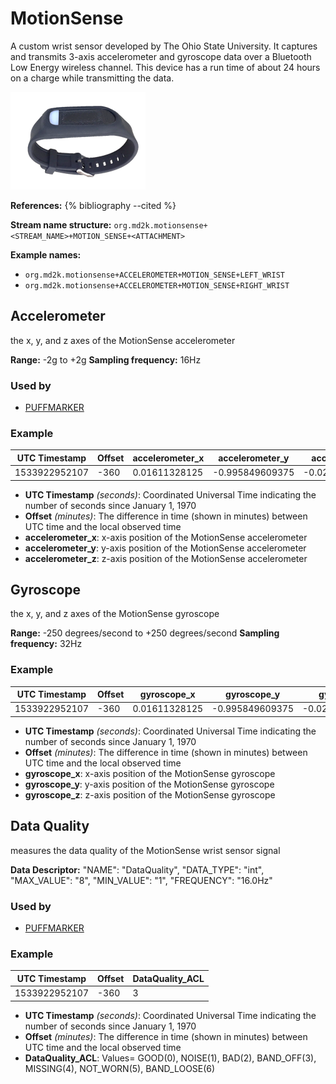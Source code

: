 # MotionSense

A custom wrist sensor developed by The Ohio State University.  It captures and transmits 3-axis accelerometer and gyroscope data over a Bluetooth Low Energy wireless channel. This device has a run time of about 24 hours on a charge while transmitting the data.

![MotionSense Hardware](../../images/MotionSenseWrist.png)

**References:**
{% bibliography --cited %} <!-- need Bibtex citation inserted in paragraph above -->


**Stream name structure:**
`org.md2k.motionsense+<STREAM_NAME>+MOTION_SENSE+<ATTACHMENT>`

**Example names:**
- `org.md2k.motionsense+ACCELEROMETER+MOTION_SENSE+LEFT_WRIST`
- `org.md2k.motionsense+ACCELEROMETER+MOTION_SENSE+RIGHT_WRIST`


## Accelerometer
the x, y, and z axes of the MotionSense accelerometer

**Range:** -2g to +2g
**Sampling frequency:** 16Hz

### Used by
- [PUFFMARKER](../features/puffmarker)

### Example

| UTC Timestamp | Offset | accelerometer_x  | accelerometer_y  | accelerometer_z   |
| ------------- | ------ | ---------------- | ---------------- | ----------------- |
| 1533922952107 | -360   | 0.01611328125    | -0.995849609375  | -0.0215847572013  |

- **UTC Timestamp** _(seconds)_: Coordinated Universal Time indicating the number of seconds since January 1, 1970
- **Offset** _(minutes)_: The difference in time (shown in minutes) between UTC time and the local observed time
- **accelerometer_x**: x-axis position of the MotionSense accelerometer
- **accelerometer_y**: y-axis position of the MotionSense accelerometer
- **accelerometer_z**: z-axis position of the MotionSense accelerometer


## Gyroscope
the x, y, and z axes of the MotionSense gyroscope

**Range:** -250 degrees/second to +250 degrees/second
**Sampling frequency:** 32Hz

### Example

| UTC Timestamp | Offset | gyroscope_x     | gyroscope_y     | gyroscope_z      |
| ------------- | ------ | --------------- | --------------- | ---------------- |
| 1533922952107 | -360   | 0.01611328125   | -0.995849609375 | -0.0215847572013 |

- **UTC Timestamp** _(seconds)_: Coordinated Universal Time indicating the number of seconds since January 1, 1970
- **Offset** _(minutes)_: The difference in time (shown in minutes) between UTC time and the local observed time
- **gyroscope_x**: x-axis position of the MotionSense gyroscope
- **gyroscope_y**: y-axis position of the MotionSense gyroscope
- **gyroscope_z**: z-axis position of the MotionSense gyroscope


## Data Quality
measures the data quality of the MotionSense wrist sensor signal

**Data Descriptor:** "NAME": "DataQuality",
"DATA_TYPE": "int",
"MAX_VALUE": "8",
"MIN_VALUE": "1",
"FREQUENCY": "16.0Hz"

### Used by
- [PUFFMARKER](../features/puffmarker)

### Example

| UTC Timestamp | Offset | DataQuality_ACL |
| ------------- | ------ | --------------- |
| 1533922952107 | -360   | 3               |

- **UTC Timestamp** _(seconds)_: Coordinated Universal Time indicating the number of seconds since January 1, 1970
- **Offset** _(minutes)_: The difference in time (shown in minutes) between UTC time and the local observed time
- **DataQuality_ACL**: Values=  GOOD(0), NOISE(1), BAD(2), BAND_OFF(3), MISSING(4), NOT_WORN(5), BAND_LOOSE(6)
